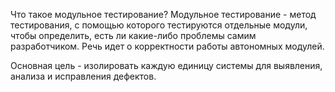 Что такое модульное тестирование?
Модульное тестирование - метод тестирования, с помощью которого тестируются отдельные модули, чтобы определить, есть ли какие-либо проблемы самим разработчиком. Речь идет о корректности работы автономных модулей.

Основная цель - изолировать каждую единицу системы для выявления, анализа и исправления дефектов.
